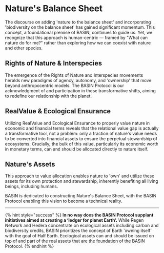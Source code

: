 # Nature's Balance Sheet

The discourse on adding 'nature to the balance sheet' and incorporating 'biodiversity on the balance sheet' has gained significant momentum. This concept, a foundational premise of BASIN, continues to guide us. Yet, we recognize that this approach is human-centric — framed by "What can nature do for me?" rather than exploring how we can coexist with nature and other species.

## Rights of Nature & Interspecies

The emergence of the Rights of Nature and Interspecies movements heralds new paradigms of agency, autonomy, and 'ownership' that move beyond anthropocentric models. The BASIN Protocol is our acknowledgment of and participation in these transformative shifts, aiming to redefine our relationship with the planet.

## RealValue & Ecological Ensurance

Utilizing RealValue and Ecological Ensurance to properly value nature in economic and financial terms reveals that the relational value gap is actually a transformative tool, not a problem: only a fraction of nature's value needs to be converted into financial assets to ensure the perpetual stewardship of ecosystems. Crucially, the bulk of this value, particularly its economic worth in monetary terms, can and should be allocated directly to nature itself.

## Nature's Assets

This approach to value allocation enables nature to 'own' and utilize these assets for its own protection and stewardship, inherently benefiting all living beings, including humans.

BASIN is dedicated to constructing Nature's Balance Sheet, with the BASIN Protocol enabling this vision to become a technical reality.

***

{% hint style="success" %}
**In no way does the BASIN Protocol supplant initiatives aimed at creating a ‘ledger for planet Earth’.** While Regen Network and Hedera concentrate on ecological assets including carbon and biodiversity credits, BASIN prioritizes the concept of Earth 'owning itself' with the goal of Half Earth. Ecological assets can and should be issued on top of and part of the real assets that are the foundation of the BASIN Protocol.
{% endhint %}
